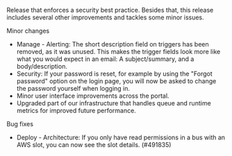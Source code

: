 Release that enforces a security best practice. Besides that, this release includes several other improvements and tackles some minor issues.

Minor changes
- Manage - Alerting: The short description field on triggers has been removed, as it was unused. This makes the trigger fields look more like what you would expect in an email: A subject/summary, and a body/description.
- Security: If your password is reset, for example by using the "Forgot password" option on the login page, you will now be asked to change the password yourself when logging in.
- Minor user interface improvements across the portal.
- Upgraded part of our infrastructure that handles queue and runtime metrics for improved future performance.

Bug fixes
- Deploy - Architecture: If you only have read permissions in a bus with an AWS slot, you can now see the slot details. (#491835)